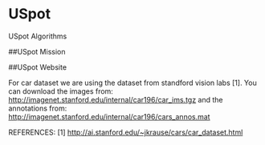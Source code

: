 # USpot
USpot Algorithms

##USpot Mission

##USpot Website


For car dataset we are using the dataset from standford vision labs [1]. You can download
the images from: http://imagenet.stanford.edu/internal/car196/car_ims.tgz
and the annotations from: http://imagenet.stanford.edu/internal/car196/cars_annos.mat

REFERENCES:
[1] http://ai.stanford.edu/~jkrause/cars/car_dataset.html
